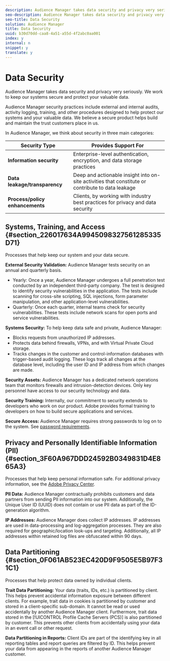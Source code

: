 ```yaml
---
description: Audience Manager takes data security and privacy very seriously. We work to keep our systems secure and protect your valuable data.
seo-description: Audience Manager takes data security and privacy very seriously. We work to keep our systems secure and protect your valuable data.
seo-title: Data Security
solution: Audience Manager
title: Data Security
uuid: b30d70dd-caa8-4a51-a55d-4f2abc0aa001
index: y
internal: n
snippet: y
translate: y
---
```


# Data Security

Audience Manager takes data security and privacy very seriously. We work to keep our systems secure and protect your valuable data.



Audience Manager security practices include external and internal audits, activity logging, training, and other procedures designed to help protect our systems and your valuable data. We believe a secure product helps build and maintain the trust customers place in us. 


In Audience Manager, we think about security in three main categories: 

|  Security Type  | Provides Support For  |
|---|---|
| **Information security** | Enterprise-level authentication, encryption, and data storage practices  |
| **Data leakage/transparency** | Deep and actionable insight into on-site activities that constitute or contribute to data leakage  |
| **Process/policy enhancements** | Clients, by working with industry best practices for privacy and data security  |




## Systems, Training, and Access {#section_226017634A9945098327561285335D71}



Processes that help keep our system and your data secure. 


**External Security Validation:** Audience Manager tests security on an annual and quarterly basis. 
* Yearly: Once a year, Audience Manager undergoes a full penetration test conducted by an independent third-party company. The test is designed to identify security vulnerabilities in the application. The tests include scanning for cross-site scripting, SQL injections, form parameter manipulation, and other application-level vulnerabilities.
* Quarterly: Once each quarter, internal teams check for security vulnerabilities. These tests include network scans for open ports and service vulnerabilities.





**Systems Security:**  To help keep data safe and private, Audience Manager: 

* Blocks requests from unauthorized IP addresses.
* Protects data behind firewalls, VPNs, and with Virtual Private Cloud storage.
* Tracks changes in the customer and control-information databases with trigger-based audit logging. These logs track all changes at the database level, including the user ID and IP address from which changes are made.




**Security Assets:**  Audience Manager has a dedicated network operations team that monitors firewalls and intrusion-detection devices. Only key personnel have access to our security technology and data. 


**Security Training:**  Internally, our commitment to security extends to developers who work on our product. Adobe provides formal training to developers on how to build secure applications and services. 


**Secure Access:**  Audience Manager requires strong passwords to log on to the system. See [password requirements](../../reference/password-requirements.md#concept_0B501857C23944DCAE4875D3F9455F5F). 

## Privacy and Personally Identifiable Information (PII) {#section_3F60A967DDD24592B0349831D4E865A3}

Processes that help keep personal information safe. For additional privacy information, see the [Adobe Privacy Center](https://www.adobe.com/privacy/advertising-services.html). 

**PII Data:**  Audience Manager contractually prohibits customers and data partners from sending PII information into our system. Additionally, the Unique User ID (UUID) does not contain or use PII data as part of the ID-generation algorithm. 


**IP Addresses:**  Audience Manager does collect IP addresses. IP addresses are used in data-processing and log-aggregation processes. They are also required for geographic/location look-ups and targeting. Additionally, all IP addresses within retained log files are obfuscated within 90 days. 

## Data Partitioning {#section_0F061AB523EC420D9F9505E5B97F31C1}



Processes that help protect data owned by individual clients. 


**Trait Data Partitioning:**  Your data (traits, IDs, etc.) is partitioned by client. This helps prevent accidental information exposure between different clients. For example, trait data in cookies is partitioned by customer and stored in a client-specific sub-domain. It cannot be read or used accidentally by another Audience Manager client. Furthermore, trait data stored in the [!UICONTROL Profile Cache Servers (PCS)] is also partitioned by customer. This prevents other clients from accidentally using your data in an event call or other request. 


**Data Partitioning in Reports:**  Client IDs are part of the identifying key in all reporting tables and report queries are filtered by ID. This helps prevent your data from appearing in the reports of another Audience Manager customer. 
